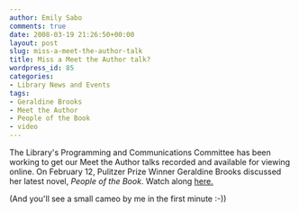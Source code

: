```yaml
---
author: Emily Sabo
comments: true
date: 2008-03-19 21:26:50+00:00
layout: post
slug: miss-a-meet-the-author-talk
title: Miss a Meet the Author talk?
wordpress_id: 85
categories:
- Library News and Events
tags:
- Geraldine Brooks
- Meet the Author
- People of the Book
- video
---
```


The Library's Programming and Communications Committee has been working to get our Meet the Author talks recorded and available for viewing online.  On February 12, Pulitzer Prize Winner Geraldine Brooks discussed her latest novel, _People of the Book_.  Watch along [here.](http://www.youtube.com/watch?v=Sn1ULRHT_ig&feature=user)

(And you'll see a small cameo by me in the first minute :-))
